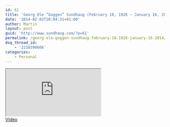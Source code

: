 ```yaml
---
id: 61
title: 'Georg Ole “Goggen” Sundhaug (February 18, 1926 – January 16, 2014)'
date: '2014-02-02T20:04:31+01:00'
author: Martin
layout: post
guid: 'http://www.sundhaug.com/?p=61'
permalink: /georg-ole-goggen-sundhaug-february-18-1926-january-16-2014/
dsq_thread_id:
    - '2210390666'
categories:
    - Personal
---
```


<iframe width="#{@width}" height="#{@height}" src="https://www.youtube.com/embed/HKh6XxYbbIc"></iframe><br /> <a href="https://www.youtube.com/watch?v=HKh6XxYbbIc">Video</a>
